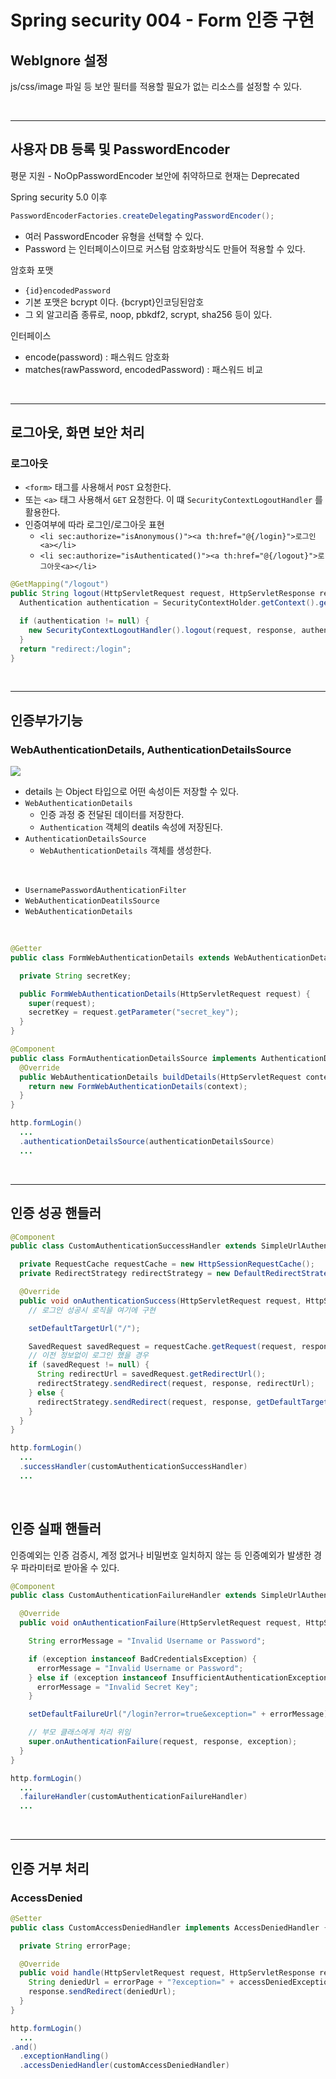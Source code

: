 # Spring security 004 - Form 인증 구현



## WebIgnore 설정

js/css/image 파일 등 보안 필터를 적용할 필요가 없는 리소스를 설정할 수 있다. 



<br />

---

## 사용자 DB 등록 및 PasswordEncoder

평문 지원 - NoOpPasswordEncoder 보안에 취약하므로 현재는 Deprecated



Spring security 5.0 이후

```java
PasswordEncoderFactories.createDelegatingPasswordEncoder();
```

* 여러 PasswordEncoder 유형을 선택할 수 있다.
* Password 는 인터페이스이므로 커스텀 암호화방식도 만들어 적용할 수 있다.



암호화 포맷

* `{id}encodedPassword`
* 기본 포맷은 bcrypt 이다. {bcrypt}인코딩된암호
* 그 외 알고리즘 종류로, noop, pbkdf2, scrypt, sha256 등이 있다.



인터페이스

* encode(password) : 패스워드 암호화
* matches(rawPassword, encodedPassword) : 패스워드 비교

<br />

---

## 로그아웃, 화면 보안 처리



### 로그아웃

* `<form>` 태그를 사용해서 `POST` 요청한다.
* 또는 `<a>` 태그 사용해서 `GET` 요청한다. 이 떄 `SecurityContextLogoutHandler` 를 활용한다.
* 인증여부에 따라 로그인/로그아웃 표현
  * `<li sec:authorize="isAnonymous()"><a th:href="@{/login}">로그인<a></li>`
  * `<li sec:authorize="isAuthenticated()"><a th:href="@{/logout}">로그아웃<a></li>`



```java
@GetMapping("/logout")
public String logout(HttpServletRequest request, HttpServletResponse response) {
  Authentication authentication = SecurityContextHolder.getContext().getAuthentication();

  if (authentication != null) {
    new SecurityContextLogoutHandler().logout(request, response, authentication);
  }
  return "redirect:/login";
}
```

<br />

---

## 인증부가기능



### WebAuthenticationDetails, AuthenticationDetailsSource

![](https://i.ibb.co/r62NY0H/2021-04-07-11-35-23.png)

* details 는 Object 타입으로 어떤 속성이든 저장할 수 있다.
* `WebAuthenticationDetails`
  * 인증 과정 중 전달된 데이터를 저장한다.
  * `Authentication` 객체의 deatils 속성에 저장된다.
* `AuthenticationDetailsSource`
  * `WebAuthenticationDetails` 객체를 생성한다.

<br />

* `UsernamePasswordAuthenticationFilter`
* `WebAuthenticationDeatilsSource`
* `WebAuthenticationDetails`

<br />

```java
@Getter
public class FormWebAuthenticationDetails extends WebAuthenticationDetails {

  private String secretKey;

  public FormWebAuthenticationDetails(HttpServletRequest request) {
    super(request);
    secretKey = request.getParameter("secret_key");
  }
}
```

```java
@Component
public class FormAuthenticationDetailsSource implements AuthenticationDetailsSource<HttpServletRequest, WebAuthenticationDetails> {
  @Override
  public WebAuthenticationDetails buildDetails(HttpServletRequest context) {
    return new FormWebAuthenticationDetails(context);
  }
}
```

```java
http.formLogin()
  ...
  .authenticationDetailsSource(authenticationDetailsSource)
  ...
```

<br />

---

 ## 인증 성공 핸들러



```java
@Component
public class CustomAuthenticationSuccessHandler extends SimpleUrlAuthenticationSuccessHandler {

  private RequestCache requestCache = new HttpSessionRequestCache();
  private RedirectStrategy redirectStrategy = new DefaultRedirectStrategy();

  @Override
  public void onAuthenticationSuccess(HttpServletRequest request, HttpServletResponse response, Authentication authentication) throws IOException, ServletException {
    // 로그인 성공시 로직을 여기에 구현

    setDefaultTargetUrl("/");

    SavedRequest savedRequest = requestCache.getRequest(request, response);
    // 이전 정보없이 로그인 했을 경우
    if (savedRequest != null) {
      String redirectUrl = savedRequest.getRedirectUrl();
      redirectStrategy.sendRedirect(request, response, redirectUrl);
    } else {
      redirectStrategy.sendRedirect(request, response, getDefaultTargetUrl());
    }
  }
}
```

```java
http.formLogin()
  ...
  .successHandler(customAuthenticationSuccessHandler)
  ...
```

<br />

## 인증 실패 핸들러



인증예외는 인증 검증시, 계정 없거나 비밀번호 일치하지 않는 등 인증예외가 발생한 경우 파라미터로 받아올 수 있다.

```java
@Component
public class CustomAuthenticationFailureHandler extends SimpleUrlAuthenticationFailureHandler {

  @Override
  public void onAuthenticationFailure(HttpServletRequest request, HttpServletResponse response, AuthenticationException exception) throws IOException, ServletException {

    String errorMessage = "Invalid Username or Password";

    if (exception instanceof BadCredentialsException) {
      errorMessage = "Invalid Username or Password";
    } else if (exception instanceof InsufficientAuthenticationException) {
      errorMessage = "Invalid Secret Key";
    }

    setDefaultFailureUrl("/login?error=true&exception=" + errorMessage);

    // 부모 클래스에게 처리 위임
    super.onAuthenticationFailure(request, response, exception);
  }
}
```

```java
http.formLogin()
  ...
  .failureHandler(customAuthenticationFailureHandler)
  ...
```

<br />

---

## 인증 거부 처리



### AccessDenied

```java
@Setter
public class CustomAccessDeniedHandler implements AccessDeniedHandler {

  private String errorPage;

  @Override
  public void handle(HttpServletRequest request, HttpServletResponse response, AccessDeniedException accessDeniedException) throws IOException, ServletException {
    String deniedUrl = errorPage + "?exception=" + accessDeniedException.getMessage();
    response.sendRedirect(deniedUrl);
  }
}
```

```java
http.formLogin()
  ...
.and()
  .exceptionHandling()
  .accessDeniedHandler(customAccessDeniedHandler)
```

<br />

